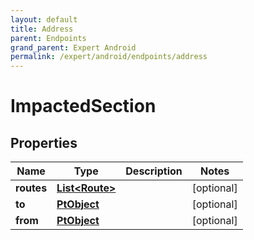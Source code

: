 ```yaml
---
layout: default
title: Address
parent: Endpoints
grand_parent: Expert Android
permalink: /expert/android/endpoints/address
---
```


# ImpactedSection

## Properties
Name | Type | Description | Notes
------------ | ------------- | ------------- | -------------
**routes** | [**List&lt;Route&gt;**](Route.md) |  |  [optional]
**to** | [**PtObject**](PtObject.md) |  |  [optional]
**from** | [**PtObject**](PtObject.md) |  |  [optional]



